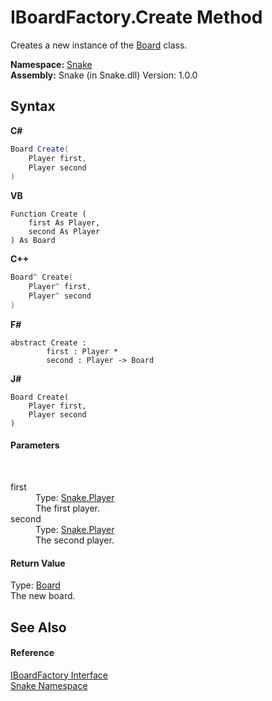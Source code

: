 # IBoardFactory.Create Method 
 

Creates a new instance of the <a href="T_Snake_Board">Board</a> class.

**Namespace:**&nbsp;<a href="N_Snake">Snake</a><br />**Assembly:**&nbsp;Snake (in Snake.dll) Version: 1.0.0

## Syntax

**C#**<br />
``` C#
Board Create(
	Player first,
	Player second
)
```

**VB**<br />
``` VB
Function Create ( 
	first As Player,
	second As Player
) As Board
```

**C++**<br />
``` C++
Board^ Create(
	Player^ first, 
	Player^ second
)
```

**F#**<br />
``` F#
abstract Create : 
        first : Player * 
        second : Player -> Board 

```

**J#**<br />
``` J#
Board Create(
	Player first,
	Player second
)
```


#### Parameters
&nbsp;<dl><dt>first</dt><dd>Type: <a href="T_Snake_Player">Snake.Player</a><br />The first player.</dd><dt>second</dt><dd>Type: <a href="T_Snake_Player">Snake.Player</a><br />The second player.</dd></dl>

#### Return Value
Type: <a href="T_Snake_Board">Board</a><br />The new board.

## See Also


#### Reference
<a href="T_Snake_IBoardFactory">IBoardFactory Interface</a><br /><a href="N_Snake">Snake Namespace</a><br />